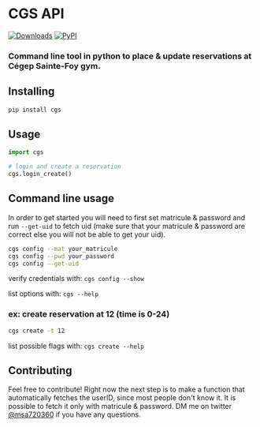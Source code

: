 # CGS API 
[![Downloads](https://pepy.tech/badge/cgs)](https://pepy.tech/project/cgs) [![PyPI](https://img.shields.io/pypi/v/cgs?color=%230eb00e)](https://pypi.org/project/cgs)
### Command line tool in python to place & update reservations at Cégep Sainte-Foy gym.

## Installing
```bash
pip install cgs
```

## Usage
```python
import cgs

# login and create a reservation
cgs.login_create()
```
## Command line usage
In order to get started you will need to first set matricule & password and run `--get-uid` to fetch uid (make sure that your matricule & password are correct else you will not be able to get your uid). 
```bash
cgs config --mat your_matricule
cgs config --pwd your_password
cgs config --get-uid
```
verify credentials with: `cgs config --show`

list options with: `cgs --help`

### ex: create reservation at 12 (time is 0-24)
```bash
cgs create -t 12
```
list possible flags with: `cgs create --help`

## Contributing

Feel free to contribute! Right now the next step is to make a function that automatically fetches the userID, since most people don't know it. It is possible to fetch it only with matricule & password. DM me on twitter [@msa720360](https://twitter.com/msa720360) if you have any questions.
